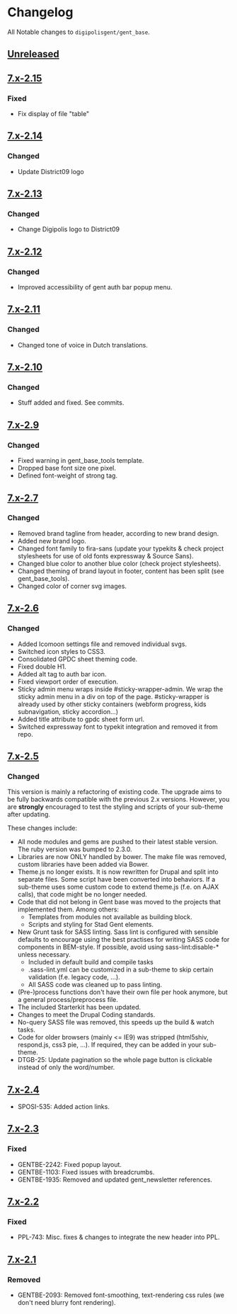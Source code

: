 # Changelog
All Notable changes to `digipolisgent/gent_base`.




## [Unreleased]

## [7.x-2.15]
### Fixed

* Fix display of file "table"

## [7.x-2.14]
### Changed

* Update District09 logo

## [7.x-2.13]
### Changed

* Change Digipolis logo to District09

## [7.x-2.12]
### Changed

* Improved accessibility of gent auth bar popup menu.

## [7.x-2.11]
### Changed

* Changed tone of voice in Dutch translations.

## [7.x-2.10]
### Changed

* Stuff added and fixed. See commits.

## [7.x-2.9]
### Changed

* Fixed warning in gent_base_tools template.
* Dropped base font size one pixel.
* Defined font-weight of strong tag.

## [7.x-2.7]
### Changed

* Removed brand tagline from header, according to new brand design.
* Added new brand logo.
* Changed font family to fira-sans (update your typekits & check project stylesheets for use of old fonts expressway & Source Sans).
* Changed blue color to another blue color (check project stylesheets).
* Changed theming of brand layout in footer, content has been split (see gent_base_tools).
* Changed color of corner svg images.


## [7.x-2.6]
### Changed

* Added Icomoon settings file and removed individual svgs.
* Switched icon styles to CSS3.
* Consolidated GPDC sheet theming code.
* Fixed double H1.
* Added alt tag to auth bar icon.
* Fixed viewport order of execution.
* Sticky admin menu wraps inside #sticky-wrapper-admin.
   We wrap the sticky admin menu in a div on top of the page. #sticky-wrapper is already used by other
   sticky containers (webform progress, kids subnavigation, sticky accordion...)
* Added title attribute to gpdc sheet form url.
* Switched expressway font to typekit integration and removed it from repo.


## [7.x-2.5]
### Changed
This version is mainly a refactoring of existing code. The upgrade aims to be fully backwards compatible with the 
previous 2.x versions. 
However, you are **strongly** encouraged to test the styling and scripts of your sub-theme after updating. 

These changes include:
* All node modules and gems are pushed to their latest stable version. The ruby version was bumped to 2.3.0.
* Libraries are now ONLY handled by bower. The make file was removed, custom libraries have been added via Bower.
* Theme.js no longer exists. It is now rewritten for Drupal and split into separate files. Some script have been 
   converted into behaviors. If a sub-theme uses some custom code to extend theme.js (f.e. on AJAX calls), that code 
   might be no longer needed. 
* Code that did not belong in Gent base was moved to the projects that implemented them. Among others:
  * Templates from modules not available as building block.
  * Scripts and styling for Stad Gent elements.
* New Grunt task for SASS linting. Sass lint is configured with sensible defaults to encourage using the best practises
  for writing SASS code for components in BEM-style. If possible, avoid using sass-lint:disable-* unless necessary.
  * Included in default build and compile tasks
  * .sass-lint.yml can be customized in a sub-theme to skip certain validation (f.e. legacy code, ...).
  * All SASS code was cleaned up to pass linting.
* (Pre-)process functions don't have their own file per hook anymore, but a general process/preprocess file.
* The included Starterkit has been updated.
* Changes to meet the Drupal Coding standards.
* No-query SASS file was removed, this speeds up the build & watch tasks.
* Code for older browsers (mainly <= IE9) was stripped (html5shiv, respond.js, css3 pie, ...). If required, they can be
  added in your sub-theme.
* DTGB-25: Update pagination so the whole page button is clickable instead of only the word/number.



## [7.x-2.4]
* SPOSI-535: Added action links.



## [7.x-2.3]
### Fixed
* GENTBE-2242: Fixed popup layout.
* GENTBE-1103: Fixed issues with breadcrumbs.
* GENTBE-1935: Removed and updated gent_newsletter references.



## [7.x-2.2]
### Fixed
* PPL-743: Misc. fixes & changes to integrate the new header into PPL.



## [7.x-2.1]
### Removed
* GENTBE-2093: Removed font-smoothing, text-rendering css rules (we don't need blurry font rendering).


[Unreleased]: https://github.com/StadGent/drupal_theme_gent-base/compare/7.x-2.x...7.x-2.x-dev
[7.x-2.15]: https://github.com/StadGent/drupal_theme_gent-base/compare/7.x-2.14...7.x-2.15
[7.x-2.14]: https://github.com/StadGent/drupal_theme_gent-base/compare/7.x-2.13...7.x-2.14
[7.x-2.13]: https://github.com/StadGent/drupal_theme_gent-base/compare/7.x-2.12...7.x-2.13
[7.x-2.12]: https://github.com/StadGent/drupal_theme_gent-base/compare/7.x-2.11...7.x-2.12
[7.x-2.11]: https://github.com/StadGent/drupal_theme_gent-base/compare/7.x-2.10...7.x-2.11
[7.x-2.10]: https://github.com/StadGent/drupal_theme_gent-base/compare/7.x-2.9...7.x-2.10
[7.x-2.9]: https://github.com/StadGent/drupal_theme_gent-base/compare/7.x-2.8...7.x-2.9
[7.x-2.8]: https://github.com/StadGent/drupal_theme_gent-base/compare/7.x-2.7...7.x-2.8
[7.x-2.7]: https://github.com/StadGent/drupal_theme_gent-base/compare/7.x-2.6...7.x-2.7
[7.x-2.6]: https://github.com/StadGent/drupal_theme_gent-base/compare/7.x-2.5...7.x-2.6
[7.x-2.5]: https://github.com/StadGent/drupal_theme_gent-base/compare/7.x-2.4...7.x-2.5
[7.x-2.4]: https://github.com/StadGent/drupal_theme_gent-base/compare/7.x-2.3...7.x-2.4
[7.x-2.3]: https://github.com/StadGent/drupal_theme_gent-base/compare/7.x-2.2...7.x-2.3
[7.x-2.2]: https://github.com/StadGent/drupal_theme_gent-base/compare/7.x-2.1...7.x-2.2
[7.x-2.1]: https://github.com/StadGent/drupal_theme_gent-base/tree/7.x-2.1
